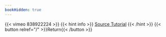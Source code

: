 ```yaml
---
bookHidden: true
---
```


{{< vimeo 838922224 >}}
{{< hint info >}}
[Source Tutorial](https://youtu.be/F3K3u9wObbw)
{{< /hint >}}
{{< button relref="/" >}}Return{{< /button >}}
